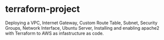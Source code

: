 # terraform-project

Deploying a VPC, Internet Gateway, Custom Route Table, Subnet, Security Groups, Network Interface, Ubuntu Server, Installing and enabling apache2 with Terraform to AWS as infastructure as code.
